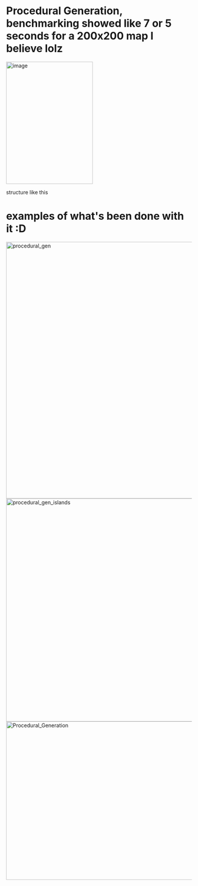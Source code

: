 # Procedural Generation, benchmarking showed like 7 or 5 seconds for a 200x200 map I believe lolz


<img width="235" height="331" alt="image" src="https://github.com/user-attachments/assets/4a30ccc4-6b45-4212-93f6-01ec96284410" />

structure like this


# examples of what's been done with it :D
<img width="1231" height="695" alt="procedural_gen" src="https://github.com/user-attachments/assets/1483d4db-589c-4fc2-9c59-1ea071c0cb53" />
<img width="1071" height="604" alt="procedural_gen_islands" src="https://github.com/user-attachments/assets/e6eedfec-6d40-4b8c-90b8-b512d3ed3825" />
<img width="1086" height="429" alt="Procedural_Generation" src="https://github.com/user-attachments/assets/bd449e2f-bffb-4543-aca1-aa3613c49b3d" />
